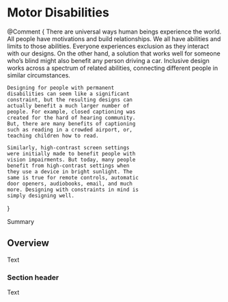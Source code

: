 # Motor Disabilities

@Comment {
    There are universal ways human beings
    experience the world. All people have
    motivations and build relationships. We all
    have abilities and limits to those abilities.
    Everyone experiences exclusion as they
    interact with our designs. On the other hand,
    a solution that works well for someone
    who’s blind might also benefit any person
    driving a car. Inclusive design works across
    a spectrum of related abilities, connecting
    different people in similar circumstances.
    
    Designing for people with permanent
    disabilities can seem like a significant
    constraint, but the resulting designs can
    actually benefit a much larger number of
    people. For example, closed captioning was
    created for the hard of hearing community.
    But, there are many benefits of captioning
    such as reading in a crowded airport, or,
    teaching children how to read.
    
    Similarly, high-contrast screen settings
    were initially made to benefit people with
    vision impairments. But today, many people
    benefit from high-contrast settings when
    they use a device in bright sunlight. The
    same is true for remote controls, automatic
    door openers, audiobooks, email, and much
    more. Designing with constraints in mind is
    simply designing well.
}

<!--@START_MENU_TOKEN@-->Summary<!--@END_MENU_TOKEN@-->

## Overview

<!--@START_MENU_TOKEN@-->Text<!--@END_MENU_TOKEN@-->

### Section header

<!--@START_MENU_TOKEN@-->Text<!--@END_MENU_TOKEN@-->
